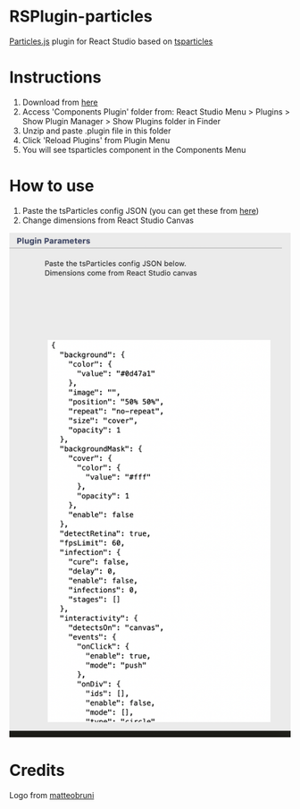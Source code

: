 # RSPlugin-particles
[Particles.js](https://vincentgarreau.com/particles.js/) plugin for React Studio based on [tsparticles](https://github.com/matteobruni/tsparticles)

# Instructions
1. Download from [here]()
2. Access 'Components Plugin' folder from: React Studio Menu > Plugins > Show Plugin Manager > Show Plugins folder in Finder
3. Unzip and paste .plugin file in this folder
4. Click 'Reload Plugins' from Plugin Menu
5. You will see tsparticles component in the Components Menu

# How to use 
1. Paste the tsParticles config JSON (you can get these from [here](https://particles.matteobruni.it/Samples#parallax))
2. Change dimensions from React Studio Canvas

![Plugin running in React Studio](https://raw.githubusercontent.com/automediaAI/RSPlugin-particles/master/screenshot.png)

# Credits
Logo from [matteobruni](https://particles.matteobruni.it/)




